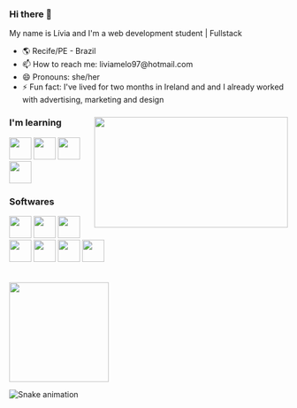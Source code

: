 ### Hi there 👋

My name is Lívia and I'm a web development student | Fullstack

<div>
  <ul>
    <li>🌎 Recife/PE - Brazil</li>
    <li>📫 How to reach me: liviamelo97@hotmail.com</li>
    <li>😄 Pronouns: she/her</li>
    <li>⚡ Fun fact: I've lived for two months in Ireland and and I already worked with advertising, marketing and design</li>
  </ul>
 </div>
 
<!--GIF-->
<div>
<img align="right" src="https://c.tenor.com/HJTXKCtOYwgAAAAC/perfect-popcorn.gif" width="350" height="200"/>
<div>

### I'm learning

<!--HTML-->
<img src="https://cdn.jsdelivr.net/gh/devicons/devicon/icons/html5/html5-plain.svg" width="40" height="40"/>
 
<!--CSS-->
<img src="https://cdn.jsdelivr.net/gh/devicons/devicon/icons/css3/css3-plain.svg" width="40" height="40"/>

<!--jAVASCRIPT-->
<img src="https://cdn.jsdelivr.net/gh/devicons/devicon/icons/javascript/javascript-plain.svg" width="40" height="40"/>

<!--REACT-->
<img src="https://cdn.jsdelivr.net/gh/devicons/devicon/icons/react/react-original.svg" width="40" height="40"/>      
          
### Softwares 

<!--PHOTOSHOP-->
<img src="https://cdn.jsdelivr.net/gh/devicons/devicon/icons/photoshop/photoshop-plain.svg" width="40" height="40"/>
          
<!--ILLUSTRATOR-->
<img src="https://cdn.jsdelivr.net/gh/devicons/devicon/icons/illustrator/illustrator-plain.svg" width="40" height="40"/>
 
<!--GIT-->
<img src="https://cdn.jsdelivr.net/gh/devicons/devicon/icons/git/git-original.svg" width="40" height="40"/>
          
<!--ORACLE RESPONSYS-->
<img src="https://cdn.jsdelivr.net/gh/devicons/devicon/icons/oracle/oracle-original.svg" width="40" height="40"/>
          
<!--MARKETING CLOUD SALESFORCE-->
<img src="https://cdn.jsdelivr.net/gh/devicons/devicon/icons/salesforce/salesforce-original.svg" width="40" height="40"/>
 
<!--VSCODE-->
<img src="https://cdn.jsdelivr.net/gh/devicons/devicon/icons/vscode/vscode-original.svg" width="40" height="40"/>
 
 <!--FIGMA-->
<img src="https://cdn.jsdelivr.net/gh/devicons/devicon/icons/figma/figma-original.svg" width="40" height="40"/>
          
 
<br>
<br>
<br>
 
<div>
  <a href="https://github.com/liviamelos">
   <img height="180em" src="https://github-readme-stats.vercel.app/api/top-langs/?username=liviamelos&layout=compact&langs_count=7&theme=dracula"></a>
</div>
 
 ![Snake animation](https://github.com/liviamelos/liviamelos/blob/output/github-contribution-grid-snake.svg)




          

